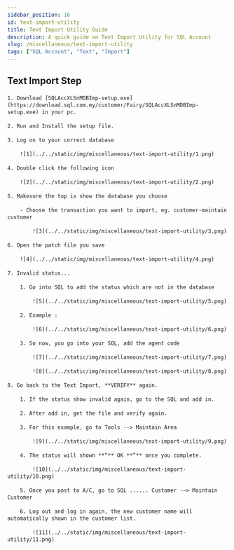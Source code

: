 ```yaml
---
sidebar_position: 16
id: text-import-utility
title: Text Import Utility Guide
description: A quick guide on Text Import Utility for SQL Account
slug: /miscellaneous/text-import-utility
tags: ["SQL Account", "Text", "Import"]
---
```


## Text Import Step

    1. Download [SQLAccXLSnMDBImp-setup.exe](https://download.sql.com.my/customer/Fairy/SQLAccXLSnMDBImp-setup.exe) in your pc.

    2. Run and Install the setup file.

    3. Log on to your correct database

        ![1](../../static/img/miscellaneous/text-import-utility/1.png)

    4. Double click the following icon

        ![2](../../static/img/miscellaneous/text-import-utility/2.png)

    5. Makesure the top is show the database you choose

        - Choose the transaction you want to import, eg. customer-maintain customer

            ![3](../../static/img/miscellaneous/text-import-utility/3.png)

    6. Open the patch file you save

        ![4](../../static/img/miscellaneous/text-import-utility/4.png)

    7. Invalid status...

        1. Go into SQL to add the status which are not in the database

            ![5](../../static/img/miscellaneous/text-import-utility/5.png)

        2. Example :

            ![6](../../static/img/miscellaneous/text-import-utility/6.png)

        3. So now, you go into your SQL, add the agent code

            ![7](../../static/img/miscellaneous/text-import-utility/7.png)

            ![8](../../static/img/miscellaneous/text-import-utility/8.png)

    8. Go back to the Text Import, **VERIFY** again.

        1. If the status show invalid again, go to the SQL and add in.

        2. After add in, get the file and verify again.

        3. For this example, go to Tools --> Maintain Area

            ![9](../../static/img/miscellaneous/text-import-utility/9.png)

        4. The status will shown **“** OK **”** once you complete.

            ![10](../../static/img/miscellaneous/text-import-utility/10.png)

        5. Once you post to A/C, go to SQL ...... Customer -–> Maintain Customer

        6. Log out and log in again, the new customer name will automatically shown in the customer list.

            ![11](../../static/img/miscellaneous/text-import-utility/11.png)
